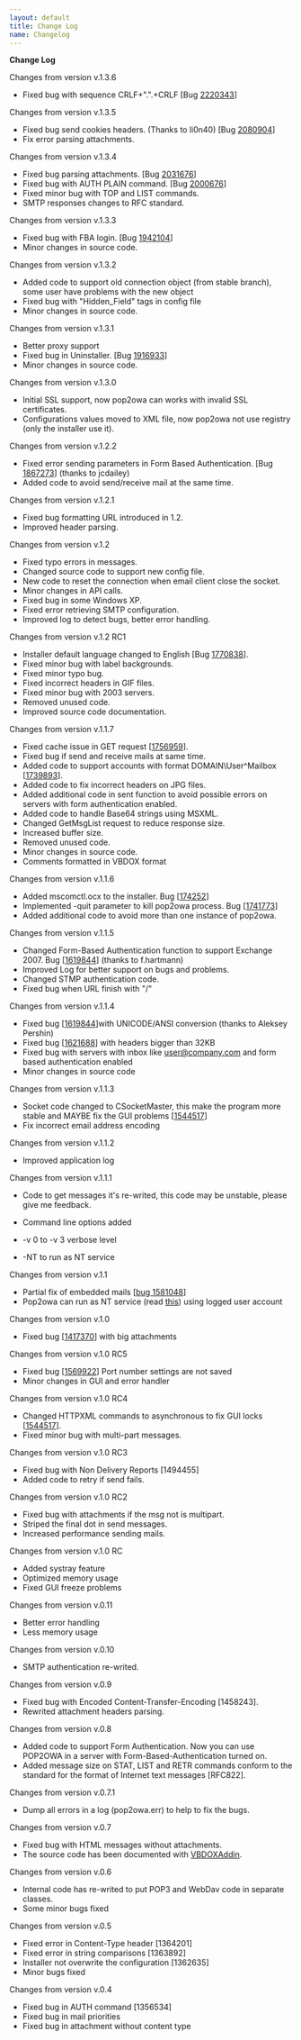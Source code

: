 ```yaml
---
layout: default
title: Change Log
name: Changelog
---
```


**Change Log**

Changes from version v.1.3.6  

*   Fixed bug with sequence CRLF+".".+CRLF [Bug [2220343](http://sourceforge.net/tracker2/?func=detail&aid=2220343&group_id=152204&atid=783596)]


Changes from version v.1.3.5  

*   Fixed bug send cookies headers. (Thanks to li0n40) [Bug [2080904](http://sourceforge.net/tracker/index.php?func=detail&aid=2080904group_id=152204&atid=783596)]
*   Fix error parsing attachments.

Changes from version v.1.3.4  

*   Fixed bug parsing attachments. [Bug [2031676](http://sourceforge.net/tracker/index.php?func=detail&aid=2031676&group_id=152204&atid=783596)]
*   Fixed bug with AUTH PLAIN command. [Bug [2000676](http://sourceforge.net/tracker/index.php?func=detail&aid=2000676&group_id=152204&atid=783596)]
*   Fixed minor bug with TOP and LIST commands.
*   SMTP responses changes to RFC standard.

Changes from version v.1.3.3  

*   Fixed bug with FBA login. [Bug [1942104](http://sourceforge.net/tracker/index.php?func=detail&aid=1942104&group_id=152204&atid=783596)]
*   Minor changes in source code.

Changes from version v.1.3.2  

*   Added code to support old connection object (from stable branch), some user have problems with the new object
*   Fixed bug with "Hidden_Field" tags in config file
*   Minor changes in source code.

Changes from version v.1.3.1  

*   Better proxy support
*   Fixed bug in Uninstaller. [Bug [1916933](http://sourceforge.net/tracker/index.php?func=detail&aid=1916933&group_id=152204&atid=783596)]
*   Minor changes in source code.

Changes from version v.1.3.0  

*   Initial SSL support, now pop2owa can works with invalid SSL certificates.
*   Configurations values moved to XML file, now pop2owa not use registry (only the installer use it).

Changes from version v.1.2.2  

*   Fixed error sending parameters in Form Based Authentication. [Bug [1867273](http://sourceforge.net/tracker/index.php?func=detail&aid=1867273&group_id=152204&atid=783596)] (thanks to jcdailey)
*   Added code to avoid send/receive mail at the same time.

Changes from version v.1.2.1  

*   Fixed bug formatting URL introduced in 1.2.
*   Improved header parsing.

Changes from version v.1.2  

*   Fixed typo errors in messages.
*   Changed source code to support new config file.
*   New code to reset the connection when email client close the socket.
*   Minor changes in API calls.
*   Fixed bug in some Windows XP.
*   Fixed error retrieving SMTP configuration.
*   Improved log to detect bugs, better error handling.

Changes from version v.1.2 RC1  

*   Installer default language changed to English [Bug [1770838](http://sourceforge.net/tracker/index.php?func=detail&aid=1770838&group_id=152204&atid=783596)].
*   Fixed minor bug with label backgrounds.
*   Fixed minor typo bug.
*   Fixed incorrect headers in GIF files.
*   Fixed minor bug with 2003 servers.
*   Removed unused code.
*   Improved source code documentation.

Changes from version v.1.1.7  

*   Fixed cache issue in GET request [[1756959](http://sourceforge.net/tracker/index.php?func=detail&aid=1756959&group_id=152204&atid=783596)].
*   Fixed bug if send and receive mails at same time.
*   Added code to support accounts with format DOMAIN\User^Mailbox [[1739893](http://sourceforge.net/tracker/index.php?func=detail&aid=1739893&group_id=152204&atid=783596)].
*   Added code to fix incorrect headers on JPG files.
*   Added additional code in sent function to avoid possible errors on servers with form authentication enabled.
*   Added code to handle Base64 strings using MSXML.
*   Changed GetMsgList request to reduce response size.
*   Increased buffer size.
*   Removed unused code.
*   Minor changes in source code.
*   Comments formatted in VBDOX format

Changes from version v.1.1.6  

*   Added mscomctl.ocx to the installer. Bug [[174252](http://sourceforge.net/tracker/index.php?func=detail&aid=174252&group_id=152204&atid=783596)]
*   Implemented -quit parameter to kill pop2owa process. Bug [[1741773](http://sourceforge.net/tracker/index.php?func=detail&aid=1741773&group_id=152204&atid=783596)]
*   Added additional code to avoid more than one instance of pop2owa.

Changes from version v.1.1.5  

*   Changed Form-Based Authentication function to support Exchange 2007\. Bug [[1619844](http://sourceforge.net/tracker/index.php?func=detail&aid=1741769&group_id=152204&atid=783596)] (thanks to f.hartmann)
*   Improved Log for better support on bugs and problems.
*   Changed STMP authentication code.
*   Fixed bug when URL finish with "/"

Changes from version v.1.1.4  

*   Fixed bug [[1619844](http://sourceforge.net/tracker/index.php?func=detail&aid=1619844&group_id=152204&atid=783596)]with UNICODE/ANSI conversion (thanks to Aleksey Pershin)
*   Fixed bug [[1621688](http://sourceforge.net/tracker/index.php?func=detail&aid=1621688&group_id=152204&atid=783596)] with headers bigger than 32KB
*   Fixed bug with servers with inbox like user@company.com and form based authentication enabled
*   Minor changes in source code

Changes from version v.1.1.3  

*   Socket code changed to CSocketMaster, this make the program more stable and MAYBE fix the GUI problems [[1544517](http://sourceforge.net/tracker/index.php?func=detail&aid=1544517&group_id=152204&atid=783596)]
*   Fix incorrect email address encoding

Changes from version v.1.1.2  

*   Improved application log

Changes from version v.1.1.1  

*   Code to get messages it's re-writed, this code may be unstable, please give me feedback.
*   Command line options added

*   -v 0 to -v 3 verbose level
*   -NT to run as NT service

Changes from version v.1.1  

*   Partial fix of embedded mails [[bug 1581048](http://sourceforge.net/tracker/index.php?func=detail&aid=1581048&group_id=152204&atid=783596)]
*   Pop2owa can run as NT service (read [this](http://support.microsoft.com/kb/q137890/)) using logged user account

Changes from version v.1.0  

*   Fixed bug [[1417370](http://sourceforge.net/tracker/index.php?func=detail&aid=1417370&group_id=152204&atid=783596)] with big attachments

Changes from version v.1.0 RC5  

*   Fixed bug [[1569922](http://sourceforge.net/tracker/index.php?func=detail&aid=1569922&group_id=152204&atid=783596)] Port number settings are not saved
*   Minor changes in GUI and error handler

Changes from version v.1.0 RC4  

*   Changed HTTPXML commands to asynchronous to fix GUI locks [[1544517](http://sourceforge.net/tracker/index.php?func=detail&aid=1544517&group_id=152204&atid=783596)].
*   Fixed minor bug with multi-part messages.

Changes from version v.1.0 RC3  

*   Fixed bug with Non Delivery Reports [1494455]
*   Added code to retry if send fails.

Changes from version v.1.0 RC2  

*   Fixed bug with attachments if the msg not is multipart.
*   Striped the final dot in send messages.
*   Increased performance sending mails.

Changes from version v.1.0 RC  

*   Added systray feature
*   Optimized memory usage
*   Fixed GUI freeze problems

Changes from version v.0.11  

*   Better error handling
*   Less memory usage

Changes from version v.0.10  

*   SMTP authentication re-writed.

Changes from version v.0.9  

*   Fixed bug with Encoded Content-Transfer-Encoding [1458243].
*   Rewrited attachment headers parsing.

Changes from version v.0.8  

*   Added code to support Form Authentication. Now you can use POP2OWA in a server with Form-Based-Authentication turned on.
*   Added message size on STAT, LIST and RETR commands conform to the standard for the format of Internet text messages [RFC822].

Changes from version v.0.7.1  

*   Dump all errors in a log (pop2owa.err) to help to fix the bugs.

Changes from version v.0.7  

*   Fixed bug with HTML messages without attachments.
*   The source code has been documented with [VBDOXAddin](http://sourceforge.net/projects/vbdoxaddin).

Changes from version v.0.6  

*   Internal code has re-writed to put POP3 and WebDav code in separate classes.
*   Some minor bugs fixed

Changes from version v.0.5  

*   Fixed error in Content-Type header [1364201]
*   Fixed error in string comparisons [1363892]
*   Installer not overwrite the configuration [1362635]
*   Minor bugs fixed

Changes from version v.0.4  

*   Fixed bug in AUTH command [1356534]
*   Fixed bug in mail priorities
*   Fixed bug in attachment without content type
